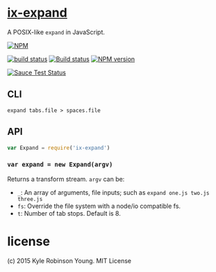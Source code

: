 # [ix-expand](http://pubs.opengroup.org/onlinepubs/9699919799/utilities/expand.html)

A POSIX-like `expand` in JavaScript.

[![NPM](https://nodei.co/npm/ix-expand.png?downloads=true&downloadRank=true&stars=true)](https://nodei.co/npm/ix-expand/)

[![build status](https://secure.travis-ci.org/shama/ix-expand.svg)](https://travis-ci.org/shama/ix-expand)
[![Build status](https://ci.appveyor.com/api/projects/status/xy837jnl2js8rg04)](https://ci.appveyor.com/project/shama/ix-expand)
[![NPM version](https://badge.fury.io/js/ix-expand.svg)](https://badge.fury.io/js/ix-expand)

<!-- [![browser support][https://ci.testling.com/shama/ix-expand.png]][https://ci.testling.com/shama/ix-expand] -->
[![Sauce Test Status](https://saucelabs.com/browser-matrix/shama.svg)](https://saucelabs.com/u/shama)

## CLI

```shell
expand tabs.file > spaces.file
```

## API

```js
var Expand = require('ix-expand')
```

### `var expand = new Expand(argv)`
Returns a transform stream. `argv` can be:

* `_`: An array of arguments, file inputs; such as `expand one.js two.js three.js`
* `fs`: Override the file system with a node/io compatible fs.
* `t`: Number of tab stops. Default is 8.

# license
(c) 2015 Kyle Robinson Young. MIT License
